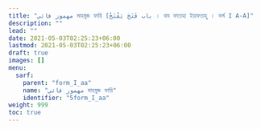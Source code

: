 ```yaml
---
title: "مهموز فائي মাহমুজ ফায়ি [باب فَتَحَ يَفْتَحُ । বাব ফাতাহা ইয়াফতাহু । ফর্ম I A-A]"
description: ""
lead: ""
date: 2021-05-03T02:25:23+06:00
lastmod: 2021-05-03T02:25:23+06:00
draft: true
images: []
menu: 
  sarf:
    parent: "form_I_aa"
    name: "مهموز فائي মাহমুজ ফায়ি"
    identifier: "5form_I_aa"
weight: 999
toc: true
---
```



